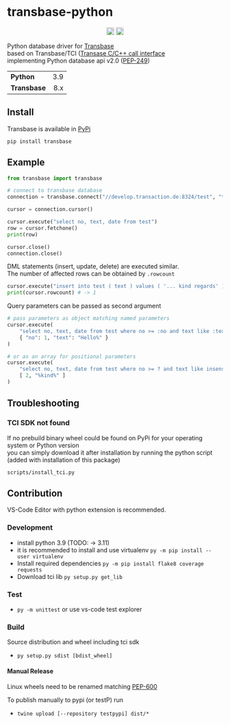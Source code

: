 # transbase-python

<p align="center">
    <a href="https://badge.fury.io/py/transbase"><img src="https://badge.fury.io/py/transbase.svg" alt="pypi version" height="18"></a>
    <a href="https://github.com/TransactionSoftwareGmbH/transbase-python/actions/workflows/python-verify.yml"><img src="https://github.com/TransactionSoftwareGmbH/transbase-python/actions/workflows/python-verify.yml/badge.svg " alt="test" height="18"></a>
</p>

Python database driver for [Transbase](https://www.transaction.de/produkte/transbase.html)  
based on Transbase/TCI ([Transase C/C++ call interface](https://www.transaction.de/transbase/doku/call-interface-tci.html)  
implementing Python database api v2.0 ([PEP-249](https://www.python.org/dev/peps/pep-0249/))

|               |       |
| ------------- | ----: |
| **Python**    |   3.9 |
| **Transbase** |   8.x |

## Install

Transbase is available in [PyPi](https://test.pypi.org/project/transbase/)

```
pip install transbase
```

## Example

```python
from transbase import transbase

# connect to transbase database
connection = transbase.connect("//develop.transaction.de:8324/test", "test", "test")

cursor = connection.cursor()

cursor.execute("select no, text, date from test")
row = cursor.fetchone()
print(row)

cursor.close()
connection.close()
```

DML statements (insert, update, delete) are executed similar.  
The number of affected rows can be obtained by `.rowcount`

```python
cursor.execute("insert into test ( text ) values ( '... kind regards' )");
print(cursor.rowcount) # -> 1
```

Query parameters can be passed as second argument

```python
# pass parameters as object matching named parameters
cursor.execute(
    "select no, text, date from test where no >= :no and text like :text",
    { "no": 1, "text": "Hello%" }
)

# or as an array for positional parameters
cursor.execute(
    "select no, text, date from test where no >= ? and text like insensitive ?",
    [ 2, "%kind%" ]
)
```

## Troubleshooting

### TCI SDK not found

If no prebuild binary wheel could be found on PyPi for your operating system or Python version  
you can simply download it after installation by running the python script  
(added with installation of this package)

```
scripts/install_tci.py
```

## Contribution

VS-Code Editor with python extension is recommended.

### Development

- install python 3.9 (TODO: -> 3.11)
- it is recommended to install and use virtualenv
  `py -m pip install --user virtualenv`
- Install required dependencies
  `py -m pip install flake8 coverage requests`
- Download tci lib `py setup.py get_lib`

### Test

- `py -m unittest` or use vs-code test explorer

### Build

Source distribution and wheel including tci sdk

- `py setup.py sdist [bdist_wheel]`

#### Manual Release

Linux wheels need to be renamed matching [PEP-600](https://www.python.org/dev/peps/pep-0600/)

To publish manually to pypi (or testP) run

- `twine upload [--repository testpypi] dist/*`
